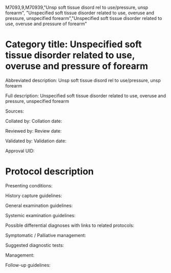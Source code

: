 M7093,9,M70939,"Unsp soft tissue disord rel to use/pressure, unsp forearm", "Unspecified soft tissue disorder related to use, overuse and pressure, unspecified forearm","Unspecified soft tissue disorder related to use, overuse and pressure of forearm"
# Category title: Unspecified soft tissue disorder related to use, overuse and pressure of forearm

Abbreviated description: Unsp soft tissue disord rel to use/pressure, unsp forearm

Full description: Unspecified soft tissue disorder related to use, overuse and pressure, unspecified forearm

Sources:

Collated by:
Collation date:

Reviewed by:
Review date:

Validated by:
Validation date:

Approval UID:

# Protocol description

Presenting conditions:

History capture guidelines:

General examination guidelines:

Systemic examination guidelines:

Possible differential diagnoses with links to related protocols:

Symptomatic / Palliative management:

Suggested diagnostic tests:

Management:

Follow-up guidelines:
